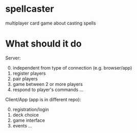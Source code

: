# spellcaster
multiplayer card game about casting spells

# What should it do
Server:

0. independent from type of connection (e.g. browser/app)
1. register players
2. pair players
3. game between 2 or more players
4. respond to player's commands
...

Client/App (app is in different repo):

0. registration/login
1. deck choice
2. game interface
3. events
...

